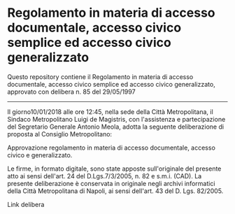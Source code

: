Regolamento in materia di accesso documentale, accesso civico semplice ed accesso civico generalizzato
======================================================================================================

Questo repository contiene il Regolamento in materia di accesso documentale, accesso civico semplice ed accesso civico generalizzato, approvato con delibera n. 85 del 29/05/1997

----

Il giorno10/01/2018 alle ore 12:45, nella sede della Città Metropolitana, il Sindaco Metropolitano Luigi de Magistris, con l'assistenza e partecipazione del Segretario Generale Antonio Meola, adotta la seguente deliberazione di proposta al Consiglio Metropolitano:

Approvazione regolamento in materia di accesso documentale, accesso civico e generalizzato.

Le firme, in formato digitale, sono state apposte sull'originale del presente atto ai sensi dell'art. 24 del D.Lgs.7/3/2005, n. 82 e s.m.i. (CAD). La presente deliberazione è conservata in originale negli archivi informatici della Città Metropolitana di Napoli, ai sensi dell'art. 43 del D. Lgs. 82/2005.

Link delibera
